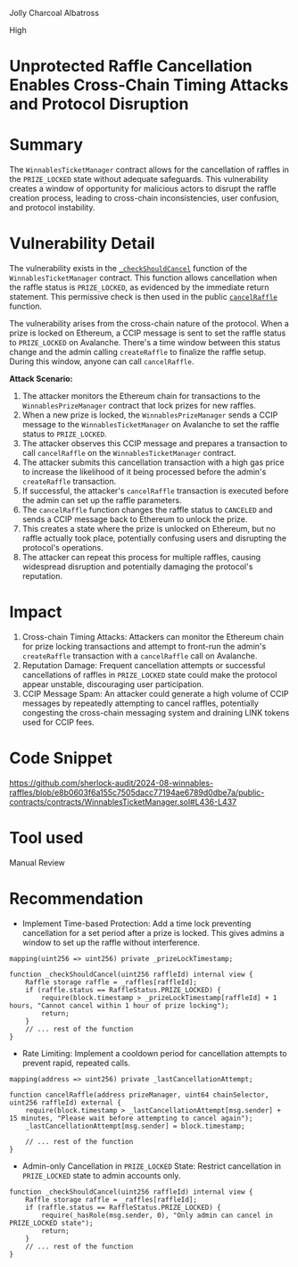 Jolly Charcoal Albatross

High

# Unprotected Raffle Cancellation Enables Cross-Chain Timing Attacks and Protocol Disruption

# Summary

The `WinnablesTicketManager` contract allows for the cancellation of raffles in the `PRIZE_LOCKED` state without adequate safeguards. This vulnerability creates a window of opportunity for malicious actors to disrupt the raffle creation process, leading to cross-chain inconsistencies, user confusion, and protocol instability.

# Vulnerability Detail

The vulnerability exists in the [`_checkShouldCancel`](https://github.com/sherlock-audit/2024-08-winnables-raffles/blob/e8b0603f6a155c7505dacc77194ae6789d0dbe7a/public-contracts/contracts/WinnablesTicketManager.sol#L436-L437) function of the `WinnablesTicketManager` contract. This function allows cancellation when the raffle status is `PRIZE_LOCKED`, as evidenced by the immediate return statement. This permissive check is then used in the public [`cancelRaffle`](https://github.com/sherlock-audit/2024-08-winnables-raffles/blob/e8b0603f6a155c7505dacc77194ae6789d0dbe7a/public-contracts/contracts/WinnablesTicketManager.sol#L279-L280) function. 

The vulnerability arises from the cross-chain nature of the protocol. When a prize is locked on Ethereum, a CCIP message is sent to set the raffle status to `PRIZE_LOCKED` on Avalanche. There's a time window between this status change and the admin calling `createRaffle` to finalize the raffle setup. During this window, anyone can call `cancelRaffle`.

**Attack Scenario:**

1. The attacker monitors the Ethereum chain for transactions to the `WinnablesPrizeManager` contract that lock prizes for new raffles.
2. When a new prize is locked, the `WinnablesPrizeManager` sends a CCIP message to the `WinnablesTicketManager` on Avalanche to set the raffle status to `PRIZE_LOCKED`.
3. The attacker observes this CCIP message and prepares a transaction to call `cancelRaffle` on the `WinnablesTicketManager` contract.
4. The attacker submits this cancellation transaction with a high gas price to increase the likelihood of it being processed before the admin's `createRaffle` transaction.
5. If successful, the attacker's `cancelRaffle` transaction is executed before the admin can set up the raffle parameters.
6. The `cancelRaffle` function changes the raffle status to `CANCELED` and sends a CCIP message back to Ethereum to unlock the prize.
7. This creates a state where the prize is unlocked on Ethereum, but no raffle actually took place, potentially confusing users and disrupting the protocol's operations.
8. The attacker can repeat this process for multiple raffles, causing widespread disruption and potentially damaging the protocol's reputation.

# Impact

1. Cross-chain Timing Attacks: Attackers can monitor the Ethereum chain for prize locking transactions and attempt to front-run the admin's `createRaffle` transaction with a `cancelRaffle` call on Avalanche.
2. Reputation Damage: Frequent cancellation attempts or successful cancellations of raffles in `PRIZE_LOCKED` state could make the protocol appear unstable, discouraging user participation.
3. CCIP Message Spam: An attacker could generate a high volume of CCIP messages by repeatedly attempting to cancel raffles, potentially congesting the cross-chain messaging system and draining LINK tokens used for CCIP fees.

# Code Snippet

https://github.com/sherlock-audit/2024-08-winnables-raffles/blob/e8b0603f6a155c7505dacc77194ae6789d0dbe7a/public-contracts/contracts/WinnablesTicketManager.sol#L436-L437

# Tool used

Manual Review

# Recommendation

- Implement Time-based Protection: Add a time lock preventing cancellation for a set period after a prize is locked. This gives admins a window to set up the raffle without interference.

```solidity
mapping(uint256 => uint256) private _prizeLockTimestamp;

function _checkShouldCancel(uint256 raffleId) internal view {
    Raffle storage raffle = _raffles[raffleId];
    if (raffle.status == RaffleStatus.PRIZE_LOCKED) {
        require(block.timestamp > _prizeLockTimestamp[raffleId] + 1 hours, "Cannot cancel within 1 hour of prize locking");
        return;
    }
    // ... rest of the function
}
```

- Rate Limiting: Implement a cooldown period for cancellation attempts to prevent rapid, repeated calls.

```solidity
mapping(address => uint256) private _lastCancellationAttempt;

function cancelRaffle(address prizeManager, uint64 chainSelector, uint256 raffleId) external {
    require(block.timestamp > _lastCancellationAttempt[msg.sender] + 15 minutes, "Please wait before attempting to cancel again");
    _lastCancellationAttempt[msg.sender] = block.timestamp;
    
    // ... rest of the function
}
```

- Admin-only Cancellation in `PRIZE_LOCKED` State: Restrict cancellation in `PRIZE_LOCKED` state to admin accounts only.

```solidity
function _checkShouldCancel(uint256 raffleId) internal view {
    Raffle storage raffle = _raffles[raffleId];
    if (raffle.status == RaffleStatus.PRIZE_LOCKED) {
        require(_hasRole(msg.sender, 0), "Only admin can cancel in PRIZE_LOCKED state");
        return;
    }
    // ... rest of the function
}
```